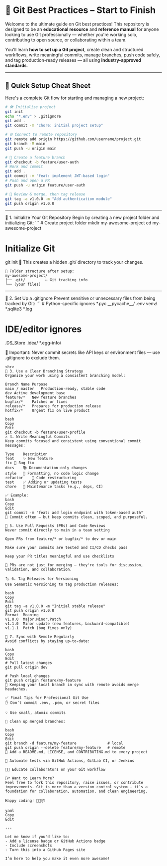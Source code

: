 # 🚀 Git Best Practices – Start to Finish

Welcome to the ultimate guide on Git best practices! This repository is designed to be an **educational resource** and **reference manual** for anyone looking to use Git professionally — whether you're working solo, contributing to open source, or collaborating within a team.

You'll learn **how to set up a Git project**, create clean and structured workflows, write meaningful commits, manage branches, push code safely, and tag production-ready releases — all using **industry-approved standards**.

---

## 📌 Quick Setup Cheat Sheet

Here's a complete Git flow for starting and managing a new project:

```bash
# 🛠️ Initialize project
git init
echo "*.env" > .gitignore
git add .
git commit -m "chore: initial project setup"

# 🌐 Connect to remote repository
git remote add origin https://github.com/username/project.git
git branch -M main
git push -u origin main

# 🌱 Create a feature branch
git checkout -b feature/user-auth
# Work and commit
git add .
git commit -m "feat: implement JWT-based login"
# Push and open a PR
git push -u origin feature/user-auth

# 🧪 Review & merge, then tag release
git tag -a v1.0.0 -m "Add authentication module"
git push origin v1.0.0
```
<hr>
🧱 1. Initialize Your Git Repository
Begin by creating a new project folder and initializing Git:
```
# Create project folder
mkdir my-awesome-project
cd my-awesome-project

# Initialize Git
git init
🧠 This creates a hidden .git/ directory to track your changes.
```
📁 Folder structure after setup:
my-awesome-project/
├── .git/         ← Git tracking info
└── (your files)
```
<hr>
🙈 2. Set Up a .gitignore
Prevent sensitive or unnecessary files from being tracked by Git:
```
# Python-specific ignores
*.pyc
__pycache__/
.env
venv/
*.sqlite3
*.log

# IDE/editor ignores
.DS_Store
.idea/
*.egg-info/

🔐 Important: Never commit secrets like API keys or environment files — use .gitignore to exclude them.
```
<hr>
🌳 3. Use a Clear Branching Strategy
Organize your work using a consistent branching model:

Branch Name	Purpose
main / master	Production-ready, stable code
dev	Active development base
feature/*	New feature branches
bugfix/*	Patches or fixes
release/*	Prepares for production release
hotfix/*	Urgent fix on live product

bash
Copy
Edit
git checkout -b feature/user-profile
✍️ 4. Write Meaningful Commits
Keep commits focused and consistent using conventional commit messages:

Type	Description
feat	✨ New feature
fix	🐛 Bug fix
docs	📚 Documentation-only changes
style	💅 Formatting, no code logic change
refactor	🔨 Code restructuring
test	✅ Adding or updating tests
chore	🔧 Maintenance tasks (e.g., deps, CI)

✅ Example:
bash
Copy
Edit
git commit -m "feat: add login endpoint with token-based auth"
🧠 Commit often — but keep commits clean, scoped, and purposeful.

🔁 5. Use Pull Requests (PRs) and Code Reviews
Never commit directly to main in a team setting

Open PRs from feature/* or bugfix/* to dev or main

Make sure your commits are tested and CI/CD checks pass

Keep your PR titles meaningful and use checklists

👀 PRs are not just for merging — they're tools for discussion, validation, and collaboration.

🏷️ 6. Tag Releases for Versioning
Use Semantic Versioning to tag production releases:

bash
Copy
Edit
git tag -a v1.0.0 -m "Initial stable release"
git push origin v1.0.0
Format	Meaning
v1.0.0	Major.Minor.Patch
v1.1.0	Minor update (new features, backward-compatible)
v1.1.1	Patch (bug fixes only)

🔄 7. Sync with Remote Regularly
Avoid conflicts by staying up-to-date:

bash
Copy
Edit
# Pull latest changes
git pull origin dev

# Push local changes
git push origin feature/my-feature
🧠 Keeping your local branch in sync with remote avoids merge headaches.

✅ Final Tips for Professional Git Use
✋ Don’t commit .env, .pem, or secret files

💡 Use small, atomic commits

🧹 Clean up merged branches:

bash
Copy
Edit
git branch -d feature/my-feature              # local
git push origin --delete feature/my-feature   # remote
📜 Add a README.md, LICENSE, and CONTRIBUTING.md to every project

🧪 Automate tests via GitHub Actions, GitLab CI, or Jenkins

👨‍🏫 Educate collaborators on your Git workflow

🙋‍♂️ Want to Learn More?
Feel free to fork this repository, raise issues, or contribute improvements. Git is more than a version control system — it’s a foundation for collaboration, automation, and clean engineering.

Happy coding! 🎉🔧📦

yaml
Copy
Edit

---

Let me know if you'd like to:
- Add a license badge or GitHub Actions badge
- Include screenshots
- Turn this into a GitHub Pages site

I’m here to help you make it even more awesome!
